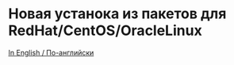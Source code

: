 # Новая устанока из пакетов для RedHat/CentOS/OracleLinux

[In English / По-английски](RHELINSTALL.md)
